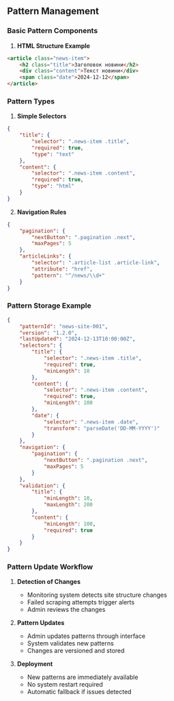 ## Pattern Management

### Basic Pattern Components

1. **HTML Structure Example**
```html
<article class="news-item">
    <h2 class="title">Заголовок новини</h2>
    <div class="content">Текст новини</div>
    <span class="date">2024-12-12</span>
</article>
```


### Pattern Types

1. **Simple Selectors**
```json
{
    "title": {
        "selector": ".news-item .title",
        "required": true,
        "type": "text"
    },
    "content": {
        "selector": ".news-item .content",
        "required": true,
        "type": "html"
    }
}
```

2. **Navigation Rules**
```json
{
    "pagination": {
        "nextButton": ".pagination .next",
        "maxPages": 5
    },
    "articleLinks": {
        "selector": ".article-list .article-link",
        "attribute": "href",
        "pattern": "^/news/\\d+"
    }
}
``` 

### Pattern Storage Example

```json
{
    "patternId": "news-site-001",
    "version": "1.2.0",
    "lastUpdated": "2024-12-13T10:00:00Z",
    "selectors": {
        "title": {
            "selector": ".news-item .title",
            "required": true,
            "minLength": 10
        },
        "content": {
            "selector": ".news-item .content",
            "required": true,
            "minLength": 100
        },
        "date": {
            "selector": ".news-item .date",
            "transform": "parseDate('DD-MM-YYYY')"
        }
    },
    "navigation": {
        "pagination": {
            "nextButton": ".pagination .next",
            "maxPages": 5
        }
    },
    "validation": {
        "title": {
            "minLength": 10,
            "maxLength": 200
        },
        "content": {
            "minLength": 100,
            "required": true
        }
    }
}
```

### Pattern Update Workflow

1. **Detection of Changes**
    - Monitoring system detects site structure changes
    - Failed scraping attempts trigger alerts
    - Admin reviews the changes

2. **Pattern Updates**
    - Admin updates patterns through interface
    - System validates new patterns
    - Changes are versioned and stored

3. **Deployment**
    - New patterns are immediately available
    - No system restart required
    - Automatic fallback if issues detected

